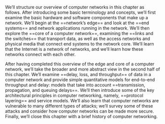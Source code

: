 We’ll structure our overview of computer networks in this chapter as follows. After introducing some basic terminology and concepts, we’ll first examine the basic hardware and software components that make up a network. We’ll begin at the ==network’s edge== and look at the ==end systems== and network applications running in the network. We’ll then explore the ==core of a computer network==, examining the ==links and the switches== that transport data, as well as the access networks and physical media that connect end systems to the network core. We’ll learn that the Internet is a network of networks, and we’ll learn how these networks connect with each other.

After having completed this overview of the edge and core of a computer network, we’ll take the broader and more abstract view in the second half of this chapter. We’ll examine ==delay, loss, and throughput== of data in a computer network and provide simple quantitative models for end-to-end throughput and delay: models that take into account ==transmission, propagation, and queuing delays==. We’ll then introduce some of the key architectural principles in computer networking, namely, ==protocol layering== and service models. We’ll also learn that computer networks are vulnerable to many different types of attacks; we’ll survey some of these attacks and consider how computer networks can be made more secure. Finally, we’ll close this chapter with a brief history of computer networking.